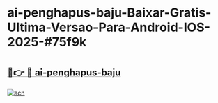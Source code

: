 # ai-penghapus-baju-Baixar-Gratis-Ultima-Versao-Para-Android-IOS-2025-#75f9k

# <h2><a href="https://ainizakaria.my?title=ai-penghapus-baju&ref=24M">🔗👉 🔴 ai-penghapus-baju</a></h2>

[![acn](https://github.com/user-attachments/assets/0f9c940e-d8b0-45ae-aac7-cd30a18b3e1c)](https://ainizakaria.my?title=ai-penghapus-baju&ref=24M)

